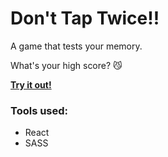 # Don't Tap Twice!!

A game that tests your memory.

What's your high score? 😼

[**Try it out!**](https://darrionn33.github.io/dont-tap-twice/)

### Tools used:

- React
- SASS
